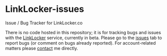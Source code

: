 # LinkLocker-issues
Issue / Bug Tracker for LinkLocker.co
 
There is no code hosted in this repository; it is for tracking bugs and issues with the [LinkLocker][1] service, currently in beta. Please go to the [issues][2] tab to report bugs (or comment on bugs already reported). For account-related matters please [contact][3] me directly. 

<!-- Ref. Links: -->

[1]: https://linklocker.co
[2]: https://github.com/jbwhaley/LinkLocker-issues/issues
[3]: https://linklocker.co/contact